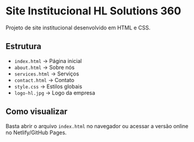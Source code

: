 # Site Institucional HL Solutions 360

Projeto de site institucional desenvolvido em HTML e CSS.

## Estrutura
- `index.html` -> Página inicial
- `about.html` -> Sobre nós
- `services.html` -> Serviços
- `contact.html` -> Contato
- `style.css` -> Estilos globais
- `logo-hl.jpg` -> Logo da empresa

## Como visualizar
Basta abrir o arquivo `index.html` no navegador ou acessar a versão online no Netlify/GitHub Pages.
